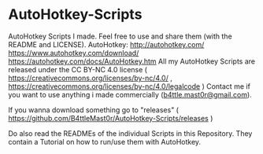 # AutoHotkey-Scripts
AutoHotkey Scripts I made. Feel free to use and share them (with the README and LICENSE).
AutoHotkey: http://autohotkey.com/ https://www.autohotkey.com/download/ https://autohotkey.com/docs/AutoHotkey.htm
All my AutoHotkey Scripts are released under the CC BY-NC 4.0 license ( https://creativecommons.org/licenses/by-nc/4.0/ ,
https://creativecommons.org/licenses/by-nc/4.0/legalcode ) Contact me if you want to use anything i made commercially (b4ttle.mast0r@gmail.com).

If you wanna download something go to "releases" ( https://github.com/B4ttleMast0r/AutoHotkey-Scripts/releases )

Do also read the READMEs of the individual Scripts in this Repository. They contain a Tutorial on how to run/use them with AutoHotkey.
